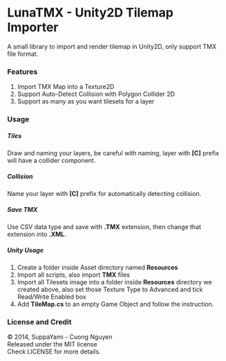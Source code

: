 LunaTMX - Unity2D Tilemap Importer
===========

A small library to import and render tilemap in Unity2D, only support TMX file format.

### Features

1. Import TMX Map into a Texture2D
2. Support Auto-Detect Collision with Polygon Collider 2D
3. Support as many as you want tilesets for a layer


### Usage

##### Tiles
Draw and naming your layers, be careful with naming, layer with **[C]** prefix will have a collider component.

##### Collision
Name your layer with **[C]** prefix for automatically detecting collision.

##### Save TMX
Use CSV data type and save with **.TMX** extension, then change that extension into **.XML**.

##### Unity Usage
1. Create a folder inside Asset directory named **Resources**
2. Import all scripts, also import **TMX** files
3. Import all Tilesets image into a folder inside **Resources** directory we created above, also set those Texture Type to Advanced and tick Read/Write Enabled box
4. Add **TileMap.cs** to an empty Game Object and follow the instruction.


### License and Credit
© 2014, SuppaYami - Cuong Nguyen  
Released under the MIT license  
Check LICENSE for more details.
